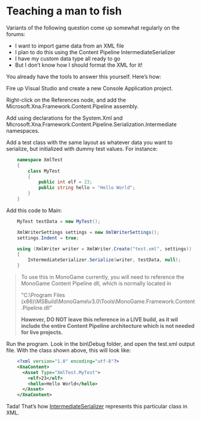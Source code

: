 # Teaching a man to fish

Variants of the following question come up somewhat regularly on the forums:

* I want to import game data from an XML file
* I plan to do this using the Content Pipeline IntermediateSerializer
* I have my custom data type all ready to go
* But I don’t know how I should format the XML for it!

You already have the tools to answer this yourself. Here’s how:

Fire up Visual Studio and create a new Console Application project.

Right-click on the References node, and add the Microsoft.Xna.Framework.Content.Pipeline assembly.

Add using declarations for the System.Xml and Microsoft.Xna.Framework.Content.Pipeline.Serialization.Intermediate namespaces.

Add a test class with the same layout as whatever data you want to serialize, but initialized with dummy test values. For instance:

```csharp
    namespace XmlTest
    {
        class MyTest
        {
            public int elf = 23;
            public string hello = "Hello World";
        }
    }
```

Add this code to Main:

```csharp
    MyTest testData = new MyTest();

    XmlWriterSettings settings = new XmlWriterSettings();
    settings.Indent = true;

    using (XmlWriter writer = XmlWriter.Create("test.xml", settings))
    {
        IntermediateSerializer.Serialize(writer, testData, null);
    }
```

> To use this in MonoGame currently, you will need to reference the MonoGame Content Pipeline dll, which is normally located in
>
> "C:\Program Files (x86)\MSBuild\MonoGame\v3.0\Tools\MonoGame.Framework.Content.Pipeline.dll"
>
> **However, DO NOT leave this reference in a LIVE build, as it wil include the entire Content Pipeline architecture which is not needed for live projects.**

Run the program. Look in the bin\Debug folder, and open the test.xml output file. With the class shown above, this will look like:

```xml
    <?xml version="1.0" encoding="utf-8"?>
    <XnaContent>
      <Asset Type="XmlTest.MyTest">
        <elf>23</elf>
        <hello>Hello World</hello>
      </Asset>
    </XnaContent>
```

Tada! That’s how [IntermediateSerializer](Everything-you-ever-wanted-to-know-about-IntermediateSerializer.md) represents this particular class in XML.
